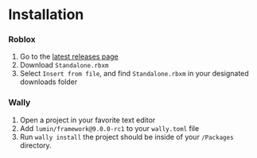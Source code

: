 # Installation

### Roblox

1. Go to the [latest releases page](https://github.com/lumin-dev/LuminFramework/releases/latest)
2. Download `Standalone.rbxm`
3. Select `Insert from file`, and find `Standalone.rbxm` in your designated downloads folder

### Wally

1. Open a project in your favorite text editor
2. Add `lumin/framework@9.0.0-rc1` to your `wally.toml` file
3. Run `wally install` the project should be inside of your `/Packages` directory.